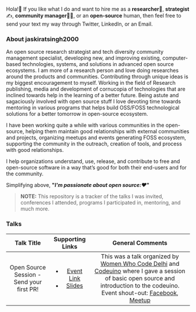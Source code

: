 Hola!:wave: If you like what I do and want to hire me as a **researcher**:monocle_face:, **strategist**:writing_hand:, **community manager**:man_health_worker:, or an **open-source** human, then feel free to send your text my way through Twitter, LinkedIn, or an Email.

### About jaskiratsingh2000
An open source research strategist and tech diversity community management specialist, developing new, and improving existing, computer-based technologies, systems, and solutions in advanced open source ecosystems. I am more of a research person and love doing researches around the products and communities. Contributing through unique ideas is my biggest encouragement to myself. Working in the field of Research publishing, media and development of cornucopia of technologies that are inclined towards help in the learning of a better future. Being astute and sagaciously involved with open source stuff I love devoting time towards mentoring in various programs that helps build OSS/FOSS technological solutions for a better tomorrow in open-source ecosystem.

I have been working quite a while with various communities in the open-source, helping them maintain good relationships with external communities and projects, organizing meetups and events generating FOSS ecosystem, supporting the community in the outreach, creation of tools, and process with good relationships.

I help organizations understand, use, release, and contribute to free and open-source software in a way that’s good for both their end-users and for the community.

Simplifying above, **"*I'm passionate about open source::heart:*"**

> **NOTE:** This repository is a tracker of the talks I was invited, conferences I attended, programs I participated in, mentoring, and much more.

### Talks

| Talk Title | Supporting Links | General Comments |
|:----------:|:----------------:|:----------------:|
| Open Source Session - Send your first PR! | <ul><li>[Event Link](shorturl.at/afowE) <li>[Slides](https://docs.google.com/presentation/d/1Wk_JvOpeyxdh7EKd_sT9B1MrHkKcdACulbYoy39i9Rs/edit?usp=sharing) </ul> | This was a talk organized by [Women Who Code Delhi](https://www.womenwhocode.com/delhi) and [Codeuino](http://codeuino.org) where I gave a session of basic open source and introduction to the codeuino. <br> Event shout-out: [Facebook](https://www.facebook.com/womenwhocodedelhi/posts/2141446812746044), [Meetup](shorturl.at/afowE) |
